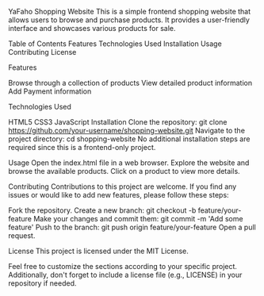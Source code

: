 YaFaho Shopping Website
This is a simple frontend shopping website that allows users to browse and purchase products. It provides a user-friendly interface and showcases various products for sale.

Table of Contents
Features
Technologies Used
Installation
Usage
Contributing
License

Features

Browse through a collection of products
View detailed product information
Add Payment information

Technologies Used

HTML5
CSS3
JavaScript
Installation
Clone the repository: git clone https://github.com/your-username/shopping-website.git
Navigate to the project directory: cd shopping-website
No additional installation steps are required since this is a frontend-only project.

Usage
Open the index.html file in a web browser.
Explore the website and browse the available products.
Click on a product to view more details.

Contributing
Contributions to this project are welcome. If you find any issues or would like to add new features, please follow these steps:

Fork the repository.
Create a new branch: git checkout -b feature/your-feature
Make your changes and commit them: git commit -m 'Add some feature'
Push to the branch: git push origin feature/your-feature
Open a pull request.

License
This project is licensed under the MIT License.

Feel free to customize the sections according to your specific project. Additionally, don't forget to include a license file (e.g., LICENSE) in your repository if needed.
